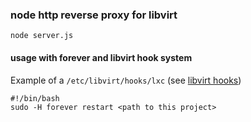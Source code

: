 ### node http reverse proxy for libvirt

    node server.js


#### usage with forever and libvirt hook system

Example of a ```/etc/libvirt/hooks/lxc``` (see [libvirt hooks](http://libvirt.org/hooks.html))

    #!/bin/bash
    sudo -H forever restart <path to this project>
